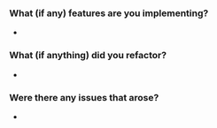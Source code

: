  ### What (if any) features are you implementing?
- 
### What (if anything) did you refactor?
- 
### Were there any issues that arose?
-
